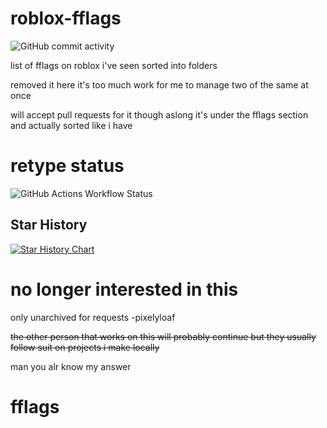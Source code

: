 # roblox-fflags

![GitHub commit activity](https://img.shields.io/github/commit-activity/t/pixelyloaf/roblox-fflags?authorFilter=venkeyz&style=plastic)

list of fflags on roblox i've seen sorted into folders

removed it here it's too much work for me to manage two of the same at once

will accept pull requests for it though aslong it's under the fflags section and actually sorted like i have

# retype status 

![GitHub Actions Workflow Status](https://img.shields.io/github/actions/workflow/status/pixelyloaf/roblox-fflags/retype-action.yml?style=for-the-badge)

## Star History

<a href="https://www.star-history.com/#pixelyloaf/roblox-fflags&venkeyz/roblox-fflags&Timeline">
 <picture>
   <source media="(prefers-color-scheme: dark)" srcset="https://api.star-history.com/svg?repos=pixelyloaf/roblox-fflags,venkeyz/roblox-fflags&type=Timeline&theme=dark" />
   <source media="(prefers-color-scheme: light)" srcset="https://api.star-history.com/svg?repos=pixelyloaf/roblox-fflags,venkeyz/roblox-fflags&type=Timeline" />
   <img alt="Star History Chart" src="https://api.star-history.com/svg?repos=pixelyloaf/roblox-fflags,venkeyz/roblox-fflags&type=Timeline" />
 </picture>
</a>

# no longer interested in this

only unarchived for requests
-pixelyloaf

~~the other person that works on this will probably continue but they usually follow suit on projects i make locally~~

man you alr know my answer

# fflags
